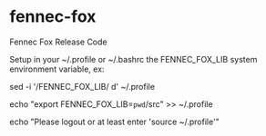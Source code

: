 fennec-fox
==========

Fennec Fox Release Code

Setup in your ~/.profile or ~/.bashrc the FENNEC_FOX_LIB
system environment variable, ex:

sed -i '/FENNEC_FOX_LIB/ d' ~/.profile

echo "export FENNEC_FOX_LIB=``pwd``/src" >> ~/.profile

echo "Please logout or at least enter 'source ~/.profile'"


